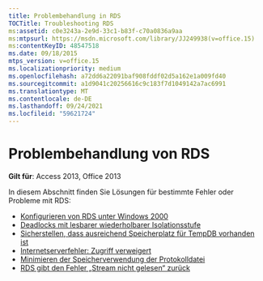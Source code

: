 ```yaml
---
title: Problembehandlung in RDS
TOCTitle: Troubleshooting RDS
ms:assetid: c0e3243a-2e9d-33c1-b83f-c70a0836a9aa
ms:mtpsurl: https://msdn.microsoft.com/library/JJ249938(v=office.15)
ms:contentKeyID: 48547518
ms.date: 09/18/2015
mtps_version: v=office.15
ms.localizationpriority: medium
ms.openlocfilehash: a72dd6a22091baf908fddf02d5a162e1a009fd40
ms.sourcegitcommit: a1d9041c20256616c9c183f7d1049142a7ac6991
ms.translationtype: MT
ms.contentlocale: de-DE
ms.lasthandoff: 09/24/2021
ms.locfileid: "59621724"
---
```

# <a name="troubleshooting-rds"></a>Problembehandlung von RDS

**Gilt für**: Access 2013, Office 2013

In diesem Abschnitt finden Sie Lösungen für bestimmte Fehler oder Probleme mit RDS:

- [Konfigurieren von RDS unter Windows 2000](configuring-rds-on-windows-2000.md)
- [Deadlocks mit lesbarer wiederholbarer Isolationsstufe](deadlocks-with-read-repeatable-isolation-level.md)
- [Sicherstellen, dass ausreichend Speicherplatz für TempDB vorhanden ist](ensuring-sufficient-tempdb-space.md)
- [Internetserverfehler: Zugriff verweigert](internet-server-error-access-denied.md)
- [Minimieren der Speicherverwendung der Protokolldatei](minimizing-log-file-space-usage.md)
- [RDS gibt den Fehler „Stream nicht gelesen“ zurück](rds-returns-stream-not-read-error.md)


